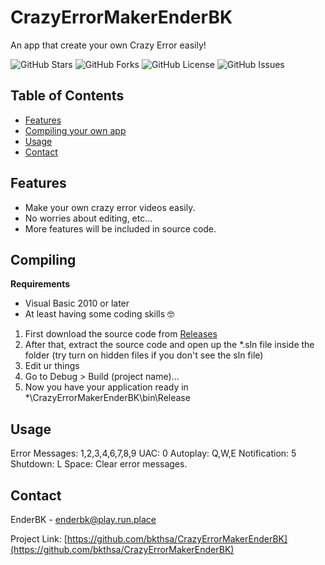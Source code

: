 # CrazyErrorMakerEnderBK
An app that create your own Crazy Error easily!

![GitHub Stars](https://img.shields.io/github/stars/bkthsa/CrazyErrorMakerEnderBK?style=social)
![GitHub Forks](https://img.shields.io/github/stars/bkthsa/CrazyErrorMakerEnderBK?style=social)
![GitHub License](https://img.shields.io/github/stars/bkthsa/CrazyErrorMakerEnderBK)
![GitHub Issues](https://img.shields.io/github/stars/bkthsa/CrazyErrorMakerEnderBK)

## Table of Contents

- [Features](#features)
- [Compiling your own app](#Compiling)
- [Usage](#usage)
- [Contact](#contact)


## Features

- Make your own crazy error videos easily.
- No worries about editing, etc...
- More features will be included in source code.

## Compiling
**Requirements**
- Visual Basic 2010 or later
- At least having some coding skills 🤓

1. First download the source code from [Releases](https://github.com/bkthsa/CrazyErrorMakerEnderBK/releases)
2. After that, extract the source code and open up the *.sln file inside the folder (try turn on hidden files if you don't see the sln file)
3. Edit ur things
4. Go to Debug > Build (project name)...
5. Now you have your application ready in *\CrazyErrorMakerEnderBK\bin\Release


## Usage
Error Messages: 1,2,3,4,6,7,8,9
UAC: 0
Autoplay: Q,W,E
Notification: 5
Shutdown: L
Space: Clear error messages.
## Contact

EnderBK - [enderbk@play.run.place](mailto:enderbk@play.run.place)

Project Link: [https://github.com/bkthsa/CrazyErrorMakerEnderBK](https://github.com/bkthsa/CrazyErrorMakerEnderBK)
